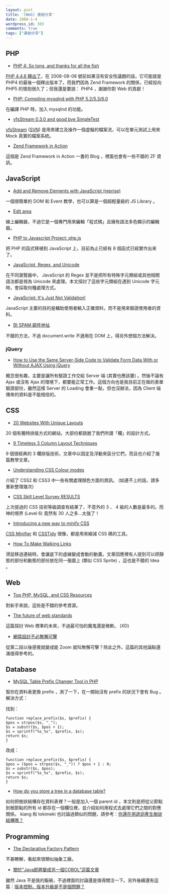 ```yaml
---
layout: post
title: '[Web] 連結分享'
date: 2008-1-4
wordpress_id: 303
comments: true
tags: ["連結分享"]
---
```


<!--more-->

## PHP

* [PHP 4: So long, and thanks for all the fish](http://derickrethans.nl/php_4_so_long_and_thanks_for_all_the_fish.php)

[PHP 4.4.8 釋出了](http://php.net/archive/2008.php#2008-01-03-1)，在 2008-08-08 號前如果沒有安全性議題的話，它可能就是 PHP4 的最後一個釋出版本了。而我們因為 Zend Framework 的關係，已經投向 PHP5 的懷抱很久了；但我還是要說： PHP4 ，謝謝你對 Web 的貢獻！ 

* [PHP: Compiling mysqlnd with PHP 5.2/5.3/6.0](http://blog.ulf-wendel.de/?p=174)

在編譯 PHP 時，加入 mysqlnd 的功能。

* [vfsStream 0.3.0 and good bye SimpleTest](http://www.stubbles.org/archives/39-vfsStream-0.3.0-and-good-bye-SimpleTest.html)

[vfsStream](http://code.google.com/p/bovigo/wiki/vfsStream) ([SVN](http://bovigo.googlecode.com/svn/vfs/trunk/src/main/php/org/bovigo/vfs/)) 是用來建立及操作一個虛擬的檔案流，可以在單元測試上用來 Mock 真實的檔案系統。

* [Zend Framework in Action](http://www.zendframeworkbook.com/)

這個是 Zend Framework in Action 一書的 Blog ，裡面也會有一些不錯的 ZF 資訊。 



## JavaScript

* [Add and Remove Elements with JavaScript (reprise)](http://www.dustindiaz.com/add-remove-elements-reprise/)

一個很簡單的 DOM 和 Event 教學，也可以算是一個超輕量級的 JS Library 。

* [Edit area](http://www.cdolivet.net/editarea/)

線上編輯器，不過它是一個專門用來編輯「程式碼」且擁有語法多色顯示的編輯器。

* [PHP to Javascript Project: php.js](http://kevin.vanzonneveld.net/techblog/article/javascript_equivalent_for_phps_basename/)

把 PHP 的函式移植到 JavaScript 上，目前為止已經有 8 個函式已經實作出來了。

* [JavaScript, Regex, and Unicode](http://blog.stevenlevithan.com/archives/javascript-regex-and-unicode)

在不同瀏覽器中， JavaScript 的 Regex 並不是把所有特殊字元類組或其他相關語法都是視為 Unicode 來處理。本文探討了這些字元類組在遇到 Unicode 字元時，會採取何種處理方式。 

* [JavaScript: It's Just Not Validation!](http://www.sitepoint.com/article/javascript-just-not-validation)

 JavaScript 主要的目的是輔助使用者輸入正確資料，而不是用來驗證使用者的資料。

* [防 SPAM 邮件地址](http://nio.infor96.com/archives/796)

不錯的方法，不過 document.write 不適用在 DOM 上，得另外想個方法解決。 



### jQuery

* [How to Use the Same Server-Side Code to Validate Form Data With or Without AJAX Using jQuery](http://www.swartzfager.org/blog/index.cfm/2007/12/29/Simple-technique-for-using-serverside-validation-code-for-client-OR-serverside-form-validation)

概念很有趣，主要是讓所有驗證工作交給 Server 端 (其實也應該要) 。然後不論有 Ajax 或沒有 Ajax 的環境下，都要能正常工作。這個方向也是我目前正在做的表單驗證部份，雖然這樣 Server 的 Loading 會重一點，但也沒辦法，因為 Client 端傳來的資料是不能相信的。 



## CSS

* [20 Websites With Unique Layouts](http://vandelaydesign.com/blog/design/unique-website-layouts/)

20 個有獨特排版方式的網站，大部份都跳脫了我們所謂「欄」的設計方式。

* [9 Timeless 3 Column Layout Techniques](http://www.noupe.com/design/9-timeless-3-column-layout-techniques.html)

9 個很經典的 3 欄排版技術，文章中以固定及浮動來區分它們，而且也介紹了幾篇教學文章。

* [Understanding CSS Colour modes](http://kilianvalkhof.com/2007/design/understanding-css-colour-modes/)

介紹了 CSS2 和 CSS3 中一些有關處理顏色方面的資訊。 (如連不上的話，請多重新整理幾次) 

* [CSS Skill Level Survey RESULTS](http://css-tricks.com/css-skill-level-survey-results/)

上次提過的 CSS 技術等級調查有結果了，不意外的 3 、 4 級的人數是最多的。而神的境界 (Level 6) 竟然有 30 人之多...太強了！

* [Introducing a new way to minify CSS](http://www.artofscaling.com/14/css-minification/)

[CSS Minifier](http://www.artofscaling.com/files/cssmin-0.4.zip) 和 [CSSTidy](http://csstidy.sourceforge.net/) 很像，都是用來縮減 CSS 碼的工具。

* [How To Make Walking Links](http://css-tricks.com/how-to-make-walking-links/)

滑鼠移過連結時，會讓底下的虛線變成會動的動畫。文章回應裡有人提到可以把靜態的部份和動態的部份放在同一張圖上 (類似 CSS Sprite) ，這也是不錯的 Idea 。



## Web

* [Top PHP, MySQL, and CSS Resources](http://bitfilm.net/2008/01/01/top-php-mysql-and-css-resources/)

對新手來說，這些是不錯的參考資源。

* [The future of web standards](http://www.b-list.org/weblog/2007/dec/17/standards/)

這篇探討 Web 標準的未來，不過最可怕的魔鬼還是微軟。 (XD) 

* [網頁設計不必無懈可擊](http://ka-yue.com/blog/bulletproof-web-design)

從第二段以後感覺就變成能 Zoom 就叫無懈可擊？除此之外，這篇的其他論點還滿值得參考的。



## Database

* [MySQL Table Prefix Changer Tool in PHP](http://www.devshed.com/c/a/MySQL/MySQL-Table-Prefix-Changer-Tool-in-PHP/)

幫你在資料表更換 prefix ，測了一下，在一開始沒有 prefix 的狀況下會有 Bug 。解決方式：

找到：

```
function replace_prefix($s, $prefix) {
$pos = strpos($s, "_");
$s = substr($s, $pos + 1);
$s = sprintf("%s_%s", $prefix, $s);
return $s;
}

```

改成：

```
function replace_prefix($s, $prefix) {
$pos = ($pos = strpos($s, "_")) ? $pos + 1 : 0;
$s = substr($s, $pos);
$s = sprintf("%s_%s", $prefix, $s);
return $s;
}

```

* [How do you store a tree in a database table?](http://www.rockstarapps.com/wordpress/?p=88)

如何把樹狀結構存在資料表裡？一般是加入一個 parent id ，本文則是把從父節點到根節點的所有 id 都存在一個欄位裡，並介紹如何用程式去處理它們之間的對應關係。 kiang 和 tokimeki 也討論過類似的問題，請參考：[你還在用遞迴產生樹狀結構嗎？](http://twpug.net/modules/newbb/viewtopic.php?topic_id=3034&amp;forum=14) 



## Programming
* [The Declarative Factory Pattern](http://blog.aheil.de/2008/01/01/TheDeclarativeFactoryPattern.aspx)

不甚瞭解，看起來很類似抽象工廠。

* [關於”Java即將變成另一個COBOL”這篇文章](http://www.javaworld.com.tw/roller/qing/entry/%E9%97%9C%E6%96%BC_java%E5%8D%B3%E5%B0%87%E8%AE%8A%E6%88%90%E5%8F%A6%E4%B8%80%E5%80%8Bcobol_%E9%80%99%E7%AF%87%E6%96%87%E7%AB%A0)

雖然 Java 不是我的飯碗，不過裡面的討論還是值得關注一下。另外後續還有這篇：[版本控制，版本升級是不是個問題？](http://mmdays.com/2008/01/04/programming-language-version-control)


